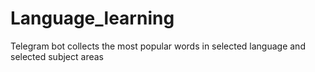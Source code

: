 # Language_learning
Telegram bot collects the most popular words in selected language and selected subject areas
